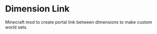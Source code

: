 # Dimension Link

Minecraft mod to create portal link between dimensions to make custom world sets.
